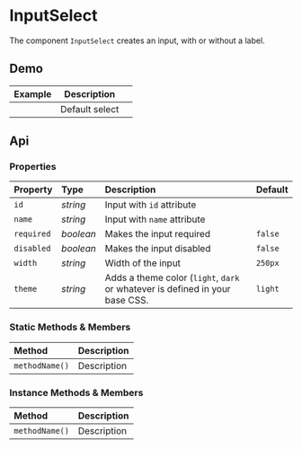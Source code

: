 # InputSelect

The component `InputSelect` creates an input, with or without a label.

## Demo

<table class="example">
  <thead>
    <tr>
      <th>Example</th>
      <th>Description</th>
      <th></th>
    </tr>
  </thead>
  <tbody>
    <tr>
      <td><input-select></input-select></td>
      <td>Default select</td>
      <td>
        <icon-container src="./sprite.svg#code"></icon-container>
      </td>
    </tr>
  </tbody>
</table>

## Api

### Properties

| Property | Type | Description | Default |
| :--- | :--- | :--- | :--- |
| `id` | *string* | Input with `id` attribute | |
| `name` | *string* | Input with `name` attribute | |
| `required` | *boolean* | Makes the input required | `false` |
| `disabled` | *boolean* | Makes the input disabled | `false` |
| `width` | *string* | Width of the input | `250px` |
| `theme` | *string* | Adds a theme color (`light`, `dark` or whatever is defined in your base CSS. | `light` |

### Static Methods & Members

| Method | Description |
| :--- | :--- |
| `methodName()` | Description |

### Instance Methods & Members

| Method | Description |
| :--- | :--- |
| `methodName()` | Description |
